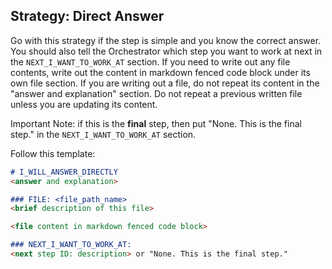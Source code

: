 ## Strategy: Direct Answer

Go with this strategy if the step is simple and you know the correct answer. You should also tell the Orchestrator 
which step you want to work at next in the `NEXT_I_WANT_TO_WORK_AT` section. If you need to write out any file
contents, write out the content in markdown fenced code block under its own file section. If you are writing out a 
file, do not repeat its content in the "answer and explanation" section. Do not repeat a previous written file unless 
you are updating its content.

Important Note: if this is the **final** step, then put "None. This is the final step." in the
`NEXT_I_WANT_TO_WORK_AT` section.

Follow this template:

```markdown
# I_WILL_ANSWER_DIRECTLY
<answer and explanation>

### FILE: <file_path_name>
<brief description of this file>

<file content in markdown fenced code block>

### NEXT_I_WANT_TO_WORK_AT:
<next step ID: description> or "None. This is the final step."
```
